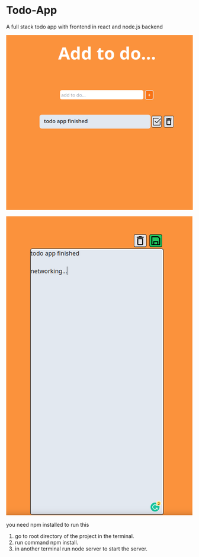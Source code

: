 # Todo-App
A full stack todo app with frontend in react and node.js backend



![addtodopage](./assets/addToDo.png)


![edittodopage](./assets/editToDo.png)

you need npm installed to run this

1. go to root directory of the project in the terminal.
2. run command npm install.
3. in another terminal run node server to start the server.
